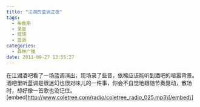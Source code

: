 ```yaml
---
title: "江湖的蓝调之夜"
tags:
  - 布鲁斯
  - 录音
  - 现场
  - 蓝调
categories:
  - 森林广播
date: 2011-09-27 13:55:27
---
```


在江湖酒吧看了一场蓝调演出，现场录了些音，依稀应该能听到酒吧的喧嚣背景。酒吧里听蓝调是很迷幻也很对味儿的一件事，你会不自觉地跟随节奏晃动，散场时，却好像一首歌也没记住。   \[embed\]http://www.coletree.com/radio/coletree_radio_025.mp3\[/embed\]
